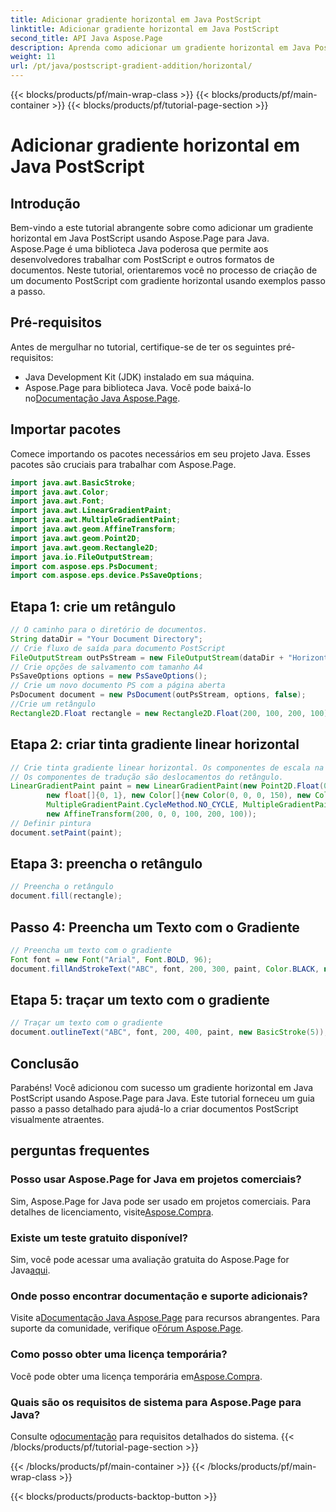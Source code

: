 ```yaml
---
title: Adicionar gradiente horizontal em Java PostScript
linktitle: Adicionar gradiente horizontal em Java PostScript
second_title: API Java Aspose.Page
description: Aprenda como adicionar um gradiente horizontal em Java PostScript com Aspose.Page para Java. Crie documentos visualmente impressionantes sem esforço.
weight: 11
url: /pt/java/postscript-gradient-addition/horizontal/
---
```


{{< blocks/products/pf/main-wrap-class >}}
{{< blocks/products/pf/main-container >}}
{{< blocks/products/pf/tutorial-page-section >}}

# Adicionar gradiente horizontal em Java PostScript

## Introdução
Bem-vindo a este tutorial abrangente sobre como adicionar um gradiente horizontal em Java PostScript usando Aspose.Page para Java. Aspose.Page é uma biblioteca Java poderosa que permite aos desenvolvedores trabalhar com PostScript e outros formatos de documentos. Neste tutorial, orientaremos você no processo de criação de um documento PostScript com gradiente horizontal usando exemplos passo a passo.
## Pré-requisitos
Antes de mergulhar no tutorial, certifique-se de ter os seguintes pré-requisitos:
- Java Development Kit (JDK) instalado em sua máquina.
- Aspose.Page para biblioteca Java. Você pode baixá-lo no[Documentação Java Aspose.Page](https://reference.aspose.com/page/java/).
## Importar pacotes
Comece importando os pacotes necessários em seu projeto Java. Esses pacotes são cruciais para trabalhar com Aspose.Page.
```java
import java.awt.BasicStroke;
import java.awt.Color;
import java.awt.Font;
import java.awt.LinearGradientPaint;
import java.awt.MultipleGradientPaint;
import java.awt.geom.AffineTransform;
import java.awt.geom.Point2D;
import java.awt.geom.Rectangle2D;
import java.io.FileOutputStream;
import com.aspose.eps.PsDocument;
import com.aspose.eps.device.PsSaveOptions;

```
## Etapa 1: crie um retângulo
```java
// O caminho para o diretório de documentos.
String dataDir = "Your Document Directory";
// Crie fluxo de saída para documento PostScript
FileOutputStream outPsStream = new FileOutputStream(dataDir + "HorizontalGradient_outPS.ps");
// Crie opções de salvamento com tamanho A4
PsSaveOptions options = new PsSaveOptions();
// Crie um novo documento PS com a página aberta
PsDocument document = new PsDocument(outPsStream, options, false);
//Crie um retângulo
Rectangle2D.Float rectangle = new Rectangle2D.Float(200, 100, 200, 100);
```
## Etapa 2: criar tinta gradiente linear horizontal
```java
// Crie tinta gradiente linear horizontal. Os componentes de escala na transformação devem ser iguais à largura e à altura do retângulo.
// Os componentes de tradução são deslocamentos do retângulo.
LinearGradientPaint paint = new LinearGradientPaint(new Point2D.Float(0, 0), new Point2D.Float(200, 100),
        new float[]{0, 1}, new Color[]{new Color(0, 0, 0, 150), new Color(40, 128, 70, 50)},
        MultipleGradientPaint.CycleMethod.NO_CYCLE, MultipleGradientPaint.ColorSpaceType.SRGB,
        new AffineTransform(200, 0, 0, 100, 200, 100));
// Definir pintura
document.setPaint(paint);
```
## Etapa 3: preencha o retângulo
```java
// Preencha o retângulo
document.fill(rectangle);
```
## Passo 4: Preencha um Texto com o Gradiente
```java
// Preencha um texto com o gradiente
Font font = new Font("Arial", Font.BOLD, 96);
document.fillAndStrokeText("ABC", font, 200, 300, paint, Color.BLACK, new BasicStroke(2));
```
## Etapa 5: traçar um texto com o gradiente
```java
// Traçar um texto com o gradiente
document.outlineText("ABC", font, 200, 400, paint, new BasicStroke(5));
```
## Conclusão
Parabéns! Você adicionou com sucesso um gradiente horizontal em Java PostScript usando Aspose.Page para Java. Este tutorial forneceu um guia passo a passo detalhado para ajudá-lo a criar documentos PostScript visualmente atraentes.
## perguntas frequentes
### Posso usar Aspose.Page for Java em projetos comerciais?
Sim, Aspose.Page for Java pode ser usado em projetos comerciais. Para detalhes de licenciamento, visite[Aspose.Compra](https://purchase.aspose.com/buy).
### Existe um teste gratuito disponível?
 Sim, você pode acessar uma avaliação gratuita do Aspose.Page for Java[aqui](https://releases.aspose.com/).
### Onde posso encontrar documentação e suporte adicionais?
 Visite a[Documentação Java Aspose.Page](https://reference.aspose.com/page/java/) para recursos abrangentes. Para suporte da comunidade, verifique o[Fórum Aspose.Page](https://forum.aspose.com/c/page/39).
### Como posso obter uma licença temporária?
 Você pode obter uma licença temporária em[Aspose.Compra](https://purchase.aspose.com/temporary-license/).
### Quais são os requisitos de sistema para Aspose.Page para Java?
 Consulte o[documentação](https://reference.aspose.com/page/java/) para requisitos detalhados do sistema.
{{< /blocks/products/pf/tutorial-page-section >}}

{{< /blocks/products/pf/main-container >}}
{{< /blocks/products/pf/main-wrap-class >}}

{{< blocks/products/products-backtop-button >}}
